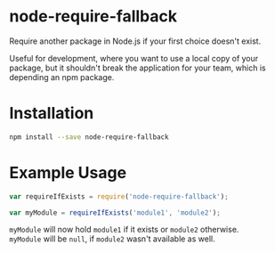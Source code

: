 # node-require-fallback

Require another package in Node.js if your first choice doesn't exist.

Useful for development, where you want to use a local copy of your package,
but it shouldn't break the application for your team, which is depending an npm package.

# Installation

```bash
npm install --save node-require-fallback
```

# Example Usage

```javascript
var requireIfExists = require('node-require-fallback');

var myModule = requireIfExists('module1', 'module2');
```

`myModule` will now hold `module1` if it exists or `module2` otherwise.  
`myModule` will be `null`, if `module2` wasn't available as well.
